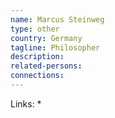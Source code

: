 ```yaml
---
name: Marcus Steinweg
type: other
country: Germany  
tagline: Philosopher
description:
related-persons:
connections:
---
```

Links:
* 
